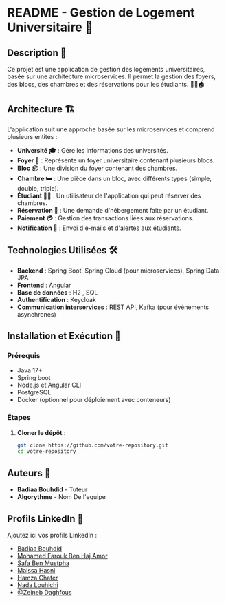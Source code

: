 # README - Gestion de Logement Universitaire 🏫

## Description 📝
Ce projet est une application de gestion des logements universitaires, basée sur une architecture microservices. Il permet la gestion des foyers, des blocs, des chambres et des réservations pour les étudiants. 👨‍🎓🏠

## Architecture 🏗️
L'application suit une approche basée sur les microservices et comprend plusieurs entités :
- **Université 🎓** : Gère les informations des universités.
- **Foyer 🏢** : Représente un foyer universitaire contenant plusieurs blocs.
- **Bloc 📦** : Une division du foyer contenant des chambres.
- **Chambre 🛏️** : Une pièce dans un bloc, avec différents types (simple, double, triple).
- **Étudiant 👨‍🎓** : Un utilisateur de l'application qui peut réserver des chambres.
- **Réservation 📅** : Une demande d'hébergement faite par un étudiant.
- **Paiement 💳** : Gestion des transactions liées aux réservations.
- **Notification 🔔** : Envoi d'e-mails et d'alertes aux étudiants.

## Technologies Utilisées 🛠️
- **Backend** : Spring Boot, Spring Cloud (pour microservices), Spring Data JPA
- **Frontend** : Angular
- **Base de données** : H2 , SQL 
- **Authentification** : Keycloak
- **Communication interservices** : REST API, Kafka (pour événements asynchrones)

## Installation et Exécution 🚀
### Prérequis
- Java 17+
- Spring boot
- Node.js et Angular CLI
- PostgreSQL
- Docker (optionnel pour déploiement avec conteneurs)

### Étapes
1. **Cloner le dépôt** :
   ```sh
   git clone https://github.com/votre-repository.git
   cd votre-repository

## Auteurs 👥
- **Badiaa Bouhdid** - Tuteur
- **Algorythme** - Nom De l'equipe

## Profils LinkedIn 🔗
Ajoutez ici vos profils LinkedIn :
- [Badiaa Bouhdid](https://www.linkedin.com/in/badiabouhdid/)
- [Mohamed Farouk Ben Haj Amor ](https://www.linkedin.com/in/mohamed-farouk-ben-haj-amor/)
- [Safa Ben Mustpha ](https://www.linkedin.com/in/safa-ben-mustapha-a54989226/)
- [Maissa Hasni ](https://www.linkedin.com/in/maissa-hasni-380248241/)
- [Hamza Chater  ](https://www.linkedin.com/in/profilcollaborateur)
- [Nada Louhichi ](https://www.linkedin.com/in/nada-louhichi/)
- [@Zeineb Daghfous](https://www.linkedin.com/in/profilcollaborateur)



